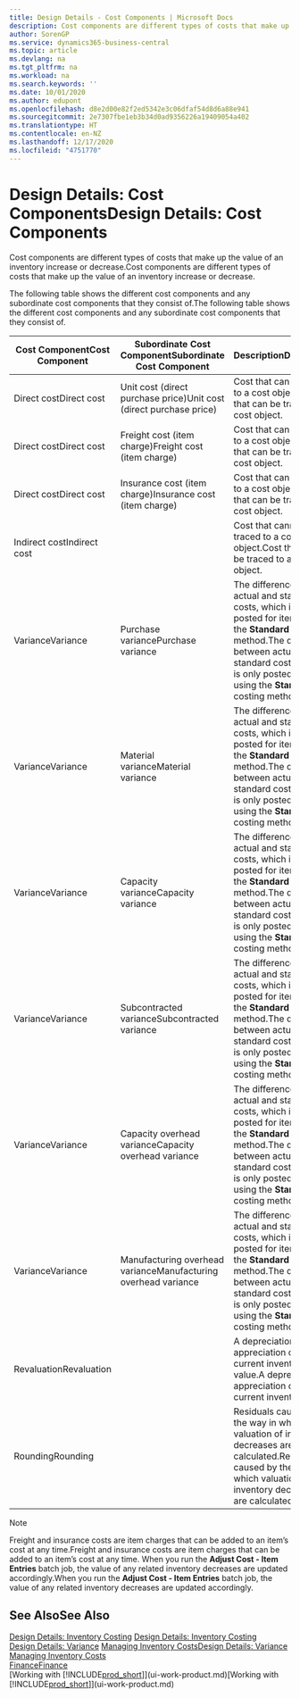 ```yaml
---
title: Design Details - Cost Components | Microsoft Docs
description: Cost components are different types of costs that make up the value of an inventory increase or decrease.
author: SorenGP
ms.service: dynamics365-business-central
ms.topic: article
ms.devlang: na
ms.tgt_pltfrm: na
ms.workload: na
ms.search.keywords: ''
ms.date: 10/01/2020
ms.author: edupont
ms.openlocfilehash: d8e2d00e82f2ed5342e3c06dfaf54d8d6a88e941
ms.sourcegitcommit: 2e7307fbe1eb3b34d0ad9356226a19409054a402
ms.translationtype: HT
ms.contentlocale: en-NZ
ms.lasthandoff: 12/17/2020
ms.locfileid: "4751770"
---
```

# <a name="design-details-cost-components"></a><span data-ttu-id="03a0b-103">Design Details: Cost Components</span><span class="sxs-lookup"><span data-stu-id="03a0b-103">Design Details: Cost Components</span></span>
<span data-ttu-id="03a0b-104">Cost components are different types of costs that make up the value of an inventory increase or decrease.</span><span class="sxs-lookup"><span data-stu-id="03a0b-104">Cost components are different types of costs that make up the value of an inventory increase or decrease.</span></span>  

 <span data-ttu-id="03a0b-105">The following table shows the different cost components and any subordinate cost components that they consist of.</span><span class="sxs-lookup"><span data-stu-id="03a0b-105">The following table shows the different cost components and any subordinate cost components that they consist of.</span></span>  

|<span data-ttu-id="03a0b-106">Cost Component</span><span class="sxs-lookup"><span data-stu-id="03a0b-106">Cost Component</span></span>|<span data-ttu-id="03a0b-107">Subordinate Cost Component</span><span class="sxs-lookup"><span data-stu-id="03a0b-107">Subordinate Cost Component</span></span>|<span data-ttu-id="03a0b-108">Description</span><span class="sxs-lookup"><span data-stu-id="03a0b-108">Description</span></span>|  
|--------------------|--------------------------------|---------------------------------------|  
|<span data-ttu-id="03a0b-109">Direct cost</span><span class="sxs-lookup"><span data-stu-id="03a0b-109">Direct cost</span></span>|<span data-ttu-id="03a0b-110">Unit cost (direct purchase price)</span><span class="sxs-lookup"><span data-stu-id="03a0b-110">Unit cost (direct purchase price)</span></span>|<span data-ttu-id="03a0b-111">Cost that can be traced to a cost object.</span><span class="sxs-lookup"><span data-stu-id="03a0b-111">Cost that can be traced to a cost object.</span></span>|  
|<span data-ttu-id="03a0b-112">Direct cost</span><span class="sxs-lookup"><span data-stu-id="03a0b-112">Direct cost</span></span>|<span data-ttu-id="03a0b-113">Freight cost (item charge)</span><span class="sxs-lookup"><span data-stu-id="03a0b-113">Freight cost (item charge)</span></span>|<span data-ttu-id="03a0b-114">Cost that can be traced to a cost object.</span><span class="sxs-lookup"><span data-stu-id="03a0b-114">Cost that can be traced to a cost object.</span></span>|  
|<span data-ttu-id="03a0b-115">Direct cost</span><span class="sxs-lookup"><span data-stu-id="03a0b-115">Direct cost</span></span>|<span data-ttu-id="03a0b-116">Insurance cost (item charge)</span><span class="sxs-lookup"><span data-stu-id="03a0b-116">Insurance cost (item charge)</span></span>|<span data-ttu-id="03a0b-117">Cost that can be traced to a cost object.</span><span class="sxs-lookup"><span data-stu-id="03a0b-117">Cost that can be traced to a cost object.</span></span>|  
|<span data-ttu-id="03a0b-118">Indirect cost</span><span class="sxs-lookup"><span data-stu-id="03a0b-118">Indirect cost</span></span>||<span data-ttu-id="03a0b-119">Cost that cannot be traced to a cost object.</span><span class="sxs-lookup"><span data-stu-id="03a0b-119">Cost that cannot be traced to a cost object.</span></span>|  
|<span data-ttu-id="03a0b-120">Variance</span><span class="sxs-lookup"><span data-stu-id="03a0b-120">Variance</span></span>|<span data-ttu-id="03a0b-121">Purchase variance</span><span class="sxs-lookup"><span data-stu-id="03a0b-121">Purchase variance</span></span>|<span data-ttu-id="03a0b-122">The difference between actual and standard costs, which is only posted for items using the **Standard** costing method.</span><span class="sxs-lookup"><span data-stu-id="03a0b-122">The difference between actual and standard costs, which is only posted for items using the **Standard** costing method.</span></span>|  
|<span data-ttu-id="03a0b-123">Variance</span><span class="sxs-lookup"><span data-stu-id="03a0b-123">Variance</span></span>|<span data-ttu-id="03a0b-124">Material variance</span><span class="sxs-lookup"><span data-stu-id="03a0b-124">Material variance</span></span>|<span data-ttu-id="03a0b-125">The difference between actual and standard costs, which is only posted for items using the **Standard** costing method.</span><span class="sxs-lookup"><span data-stu-id="03a0b-125">The difference between actual and standard costs, which is only posted for items using the **Standard** costing method.</span></span>|  
|<span data-ttu-id="03a0b-126">Variance</span><span class="sxs-lookup"><span data-stu-id="03a0b-126">Variance</span></span>|<span data-ttu-id="03a0b-127">Capacity variance</span><span class="sxs-lookup"><span data-stu-id="03a0b-127">Capacity variance</span></span>|<span data-ttu-id="03a0b-128">The difference between actual and standard costs, which is only posted for items using the **Standard** costing method.</span><span class="sxs-lookup"><span data-stu-id="03a0b-128">The difference between actual and standard costs, which is only posted for items using the **Standard** costing method.</span></span>|  
|<span data-ttu-id="03a0b-129">Variance</span><span class="sxs-lookup"><span data-stu-id="03a0b-129">Variance</span></span>|<span data-ttu-id="03a0b-130">Subcontracted variance</span><span class="sxs-lookup"><span data-stu-id="03a0b-130">Subcontracted variance</span></span>|<span data-ttu-id="03a0b-131">The difference between actual and standard costs, which is only posted for items using the **Standard** costing method.</span><span class="sxs-lookup"><span data-stu-id="03a0b-131">The difference between actual and standard costs, which is only posted for items using the **Standard** costing method.</span></span>|  
|<span data-ttu-id="03a0b-132">Variance</span><span class="sxs-lookup"><span data-stu-id="03a0b-132">Variance</span></span>|<span data-ttu-id="03a0b-133">Capacity overhead variance</span><span class="sxs-lookup"><span data-stu-id="03a0b-133">Capacity overhead variance</span></span>|<span data-ttu-id="03a0b-134">The difference between actual and standard costs, which is only posted for items using the **Standard** costing method.</span><span class="sxs-lookup"><span data-stu-id="03a0b-134">The difference between actual and standard costs, which is only posted for items using the **Standard** costing method.</span></span>|  
|<span data-ttu-id="03a0b-135">Variance</span><span class="sxs-lookup"><span data-stu-id="03a0b-135">Variance</span></span>|<span data-ttu-id="03a0b-136">Manufacturing overhead variance</span><span class="sxs-lookup"><span data-stu-id="03a0b-136">Manufacturing overhead variance</span></span>|<span data-ttu-id="03a0b-137">The difference between actual and standard costs, which is only posted for items using the **Standard** costing method.</span><span class="sxs-lookup"><span data-stu-id="03a0b-137">The difference between actual and standard costs, which is only posted for items using the **Standard** costing method.</span></span>|  
|<span data-ttu-id="03a0b-138">Revaluation</span><span class="sxs-lookup"><span data-stu-id="03a0b-138">Revaluation</span></span>||<span data-ttu-id="03a0b-139">A depreciation or appreciation of the current inventory value.</span><span class="sxs-lookup"><span data-stu-id="03a0b-139">A depreciation or appreciation of the current inventory value.</span></span>|  
|<span data-ttu-id="03a0b-140">Rounding</span><span class="sxs-lookup"><span data-stu-id="03a0b-140">Rounding</span></span>||<span data-ttu-id="03a0b-141">Residuals caused by the way in which valuation of inventory decreases are calculated.</span><span class="sxs-lookup"><span data-stu-id="03a0b-141">Residuals caused by the way in which valuation of inventory decreases are calculated.</span></span>|  

> [!NOTE]  
>  <span data-ttu-id="03a0b-142">Freight and insurance costs are item charges that can be added to an item’s cost at any time.</span><span class="sxs-lookup"><span data-stu-id="03a0b-142">Freight and insurance costs are item charges that can be added to an item’s cost at any time.</span></span> <span data-ttu-id="03a0b-143">When you run the **Adjust Cost - Item Entries** batch job, the value of any related inventory decreases are updated accordingly.</span><span class="sxs-lookup"><span data-stu-id="03a0b-143">When you run the **Adjust Cost - Item Entries** batch job, the value of any related inventory decreases are updated accordingly.</span></span>  

## <a name="see-also"></a><span data-ttu-id="03a0b-144">See Also</span><span class="sxs-lookup"><span data-stu-id="03a0b-144">See Also</span></span>  
 <span data-ttu-id="03a0b-145">[Design Details: Inventory Costing](design-details-inventory-costing.md) </span><span class="sxs-lookup"><span data-stu-id="03a0b-145">[Design Details: Inventory Costing](design-details-inventory-costing.md) </span></span>  
 <span data-ttu-id="03a0b-146">[Design Details: Variance](design-details-variance.md) [Managing Inventory Costs](finance-manage-inventory-costs.md)</span><span class="sxs-lookup"><span data-stu-id="03a0b-146">[Design Details: Variance](design-details-variance.md) [Managing Inventory Costs](finance-manage-inventory-costs.md)</span></span>  
 [<span data-ttu-id="03a0b-147">Finance</span><span class="sxs-lookup"><span data-stu-id="03a0b-147">Finance</span></span>](finance.md)  
 <span data-ttu-id="03a0b-148">[Working with [!INCLUDE[prod_short](includes/prod_short.md)]](ui-work-product.md)</span><span class="sxs-lookup"><span data-stu-id="03a0b-148">[Working with [!INCLUDE[prod_short](includes/prod_short.md)]](ui-work-product.md)</span></span>  
